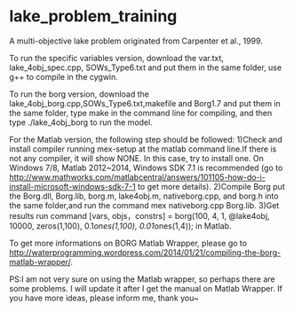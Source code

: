lake_problem_training
=====================

  A multi-objective  lake problem originated from Carpenter et al., 1999.

To run the specific variables version, download the var.txt, lake_4obj_spec.cpp, SOWs_Type6.txt and put them in the same folder, use g++ to compile in the cygwin.


To run the borg version, download the lake_4obj_borg.cpp,SOWs_Type6.txt,makefile and Borg1.7 and put them in the same folder, type make in the command line for compiling, and then type   ./lake_4obj_borg to run the model.




For the Matlab version, the following step should be followed:
1)Check and install compiler  running mex-setup at the matlab command line.If there is not any compiler, it will show NONE. In this case, try to install one. On Windows 7/8, Matlab 2012~2014, Windows SDK 7.1 is recommended (go to http://www.mathworks.com/matlabcentral/answers/101105-how-do-i-install-microsoft-windows-sdk-7-1 to get more details).
2)Compile Borg  put the Borg.dll, Borg.lib, borg.m, lake4obj.m, nativeborg.cpp, and borg.h into the same folder,and run the command mex nativeborg.cpp Borg.lib.
3)Get  results  run command  [vars, objs，constrs] = borg(100, 4, 1, @lake4obj, 10000, zeros(1,100), 0.1*ones(1,100), 0.01*ones(1,4)); in Matlab.

To get more informations on BORG Matlab Wrapper, please go to http://waterprogramming.wordpress.com/2014/01/21/compiling-the-borg-matlab-wrapper/.

PS:I am not very sure on using the Matlab wrapper, so perhaps there are some problems. I will update it after I get the manual on Matlab Wrapper. If you have more ideas, please inform me, thank you~